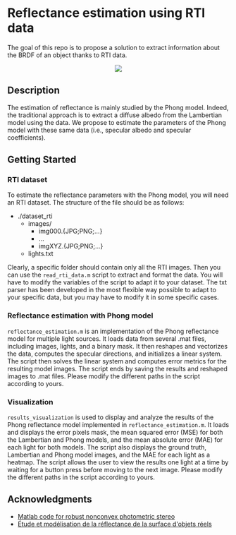 # Reflectance estimation using RTI data
The goal of this repo is to propose a solution to extract information about the BRDF of an object thanks to RTI data.

<p align="center"  alt="drawing" width="100">
  <img src="res/rti.gif" />
</p>

## Description

The estimation of reflectance is mainly studied by the Phong model. Indeed, the traditional approach is to extract a diffuse albedo from the Lambertian model using the data. We propose to estimate the parameters of the Phong model with these same data (i.e., specular albedo and specular coefficients).

## Getting Started

### RTI dataset
To estimate the reflectance parameters with the Phong model, you will need an RTI dataset. The structure of the file should be as follows:
 - ./dataset_rti
	 - images/
		 - img000.{JPG;PNG;...}
		 - ...
		 - imgXYZ.{JPG;PNG;...}
	 - lights.txt

Clearly, a specific folder should contain only all the RTI images. Then you can use the `read_rti_data.m` script to extract and format the data. You will have to modify the variables of the script to adapt it to your dataset. The txt parser has been developed in the most flexible way possible to adapt to your specific data, but you may have to modify it in some specific cases.

### Reflectance estimation with Phong model
`reflectance_estimation.m` is an implementation of the Phong reflectance model for multiple light sources. It loads data from several .mat files, including images, lights, and a binary mask. It then reshapes and vectorizes the data, computes the specular directions, and initializes a linear system. The script then solves the linear system and computes error metrics for the resulting model images. The script ends by saving the results and reshaped images to .mat files. Please modify the different paths in the script according to yours.

### Visualization
`results_visualization` is used to display and analyze the results of the Phong reflectance model implemented in `reflectance_estimation.m`. It loads and displays the error pixels mask, the mean squared error (MSE) for both the Lambertian and Phong models, and the mean absolute error (MAE) for each light for both models. The script also displays the ground truth, Lambertian and Phong model images, and the MAE for each light as a heatmap. The script allows the user to view the results one light at a time by waiting for a button press before moving to the next image. Please modify the different paths in the script according to yours.

## Acknowledgments
 - [Matlab code for robust nonconvex photometric stereo](https://github.com/yqueau/robust_ps)
 - [Étude et modélisation de la réflectance de la surface d'objets réels
](https://domurado.pagesperso-orange.fr/Memoire/)


